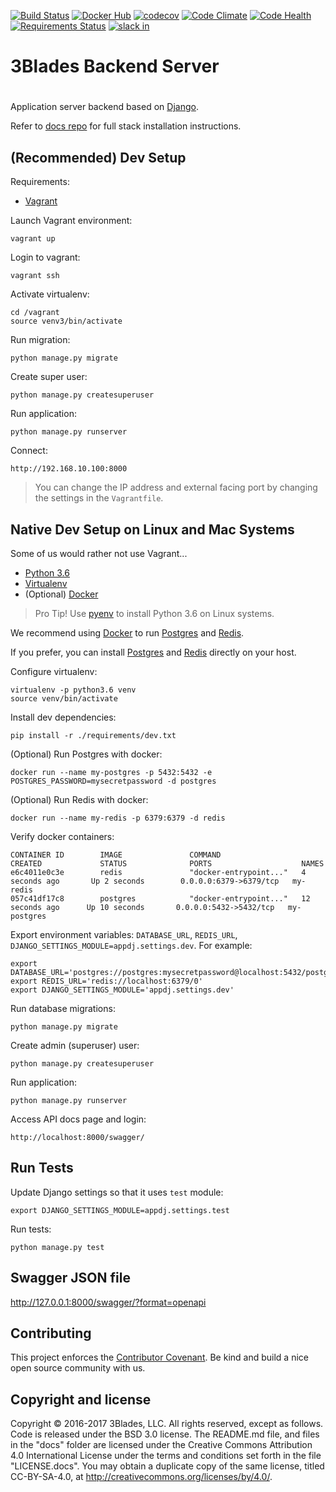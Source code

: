 [![Build Status](https://travis-ci.org/3Blades/app-backend.svg?branch=master)](https://travis-ci.org/3Blades/app-backend)
[![Docker Hub](https://img.shields.io/badge/docker-ready-blue.svg)](https://hub.docker.com/r/3blades/app-backend/)
[![codecov](https://codecov.io/gh/3Blades/app-backend/branch/master/graph/badge.svg)](https://codecov.io/gh/3Blades/app-backend)
[![Code Climate](https://codeclimate.com/github/3Blades/app-backend/badges/gpa.svg)](https://codeclimate.com/github/3Blades/app-backend)
[![Code Health](https://landscape.io/github/3Blades/app-backend/master/landscape.svg?style=flat)](https://landscape.io/github/3Blades/app-backend/master)
[![Requirements Status](https://requires.io/github/3Blades/app-backend/requirements.svg?branch=master)](https://requires.io/github/3Blades/app-backend/requirements/?branch=master)
[![slack in](https://slackin-pypmyuhqds.now.sh/badge.svg)](https://slackin-pypmyuhqds.now.sh/)

# 3Blades Backend Server
#

Application server backend based on [Django](https://www.djangoproject.com/).

Refer to [docs repo](https://github.com/3blades/docs) for full stack installation instructions.

## (Recommended) Dev Setup

Requirements:

- [Vagrant](https://www.vagrantup.com/downloads.html)

Launch Vagrant environment:

    vagrant up

Login to vagrant:

    vagrant ssh

Activate virtualenv:

    cd /vagrant
    source venv3/bin/activate

Run migration:

    python manage.py migrate

Create super user:

    python manage.py createsuperuser

Run application:

    python manage.py runserver

Connect:

    http://192.168.10.100:8000

> You can change the IP address and external facing port by changing the settings in the `Vagrantfile`.


## Native Dev Setup on Linux and Mac Systems

Some of us would rather not use Vagrant...

- [Python 3.6](https://www.python.org/downloads/release/python-360/)
- [Virtualenv](https://virtualenv.pypa.io/en/stable/installation/)
- (Optional) [Docker](https://docs.docker.com/engine/installation/)

> Pro Tip! Use [pyenv](https://github.com/pyenv/pyenv) to install Python 3.6 on Linux systems.

We recommend using [Docker](https://docs.docker.com/engine/installation/) to run [Postgres](https://hub.docker.com/_/postgres/) and [Redis](https://hub.docker.com/_/redis/).

If you prefer, you can install [Postgres](https://www.postgresql.org/docs/current/static/tutorial-install.html) and [Redis](https://redis.io/topics/quickstart) directly on your host.

Configure virtualenv:

    virtualenv -p python3.6 venv
    source venv/bin/activate

Install dev dependencies:

    pip install -r ./requirements/dev.txt

(Optional) Run Postgres with docker:

    docker run --name my-postgres -p 5432:5432 -e POSTGRES_PASSWORD=mysecretpassword -d postgres

(Optional) Run Redis with docker:

    docker run --name my-redis -p 6379:6379 -d redis

Verify docker containers:

```
CONTAINER ID        IMAGE               COMMAND                  CREATED             STATUS              PORTS                    NAMES
e6c4011e0c3e        redis               "docker-entrypoint..."   4 seconds ago       Up 2 seconds        0.0.0.0:6379->6379/tcp   my-redis
057c41df17c8        postgres            "docker-entrypoint..."   12 seconds ago      Up 10 seconds       0.0.0.0:5432->5432/tcp   my-postgres
```

Export environment variables: `DATABASE_URL`, `REDIS_URL`, `DJANGO_SETTINGS_MODULE=appdj.settings.dev`. For example:

    export DATABASE_URL='postgres://postgres:mysecretpassword@localhost:5432/postgres'
    export REDIS_URL='redis://localhost:6379/0'
    export DJANGO_SETTINGS_MODULE='appdj.settings.dev'

Run database migrations:

    python manage.py migrate

Create admin (superuser) user:

    python manage.py createsuperuser

Run application:

    python manage.py runserver

Access API docs page and login:

    http://localhost:8000/swagger/

## Run Tests

Update Django settings so that it uses `test` module:

    export DJANGO_SETTINGS_MODULE=appdj.settings.test

Run tests:

    python manage.py test

## Swagger JSON file

http://127.0.0.1:8000/swagger/?format=openapi

## Contributing

This project enforces the [Contributor Covenant](./CODE_OF_CONDUCT.md). Be kind
and build a nice open source community with us.


## Copyright and license

Copyright © 2016-2017 3Blades, LLC. All rights reserved, except as follows. Code
is released under the BSD 3.0 license. The README.md file, and files in the
"docs" folder are licensed under the Creative Commons Attribution 4.0
International License under the terms and conditions set forth in the file
"LICENSE.docs". You may obtain a duplicate copy of the same license, titled
CC-BY-SA-4.0, at http://creativecommons.org/licenses/by/4.0/.
